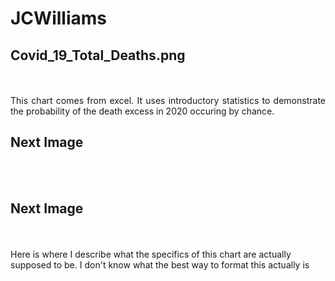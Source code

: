 # JCWilliams
## Covid_19_Total_Deaths.png
<p align="justify"> 
<br><br>This chart comes from excel. It uses introductory statistics to demonstrate the probability of the death excess in 2020 occuring by chance.

## Next Image 
<p align="justify"> 
<br><br>
 

## Next Image
<br><br>Here is where I describe what the specifics of this chart are actually supposed to be. I don't know what the best way to format this actually is
  
</p>




